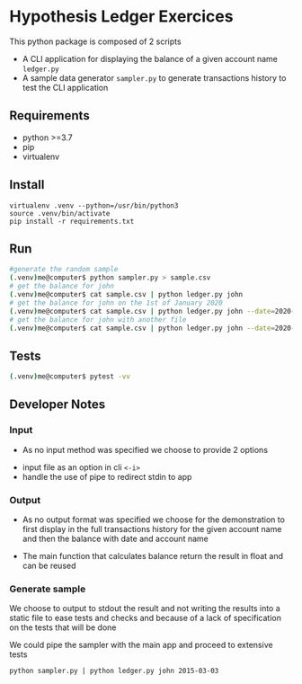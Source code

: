 # Hypothesis Ledger Exercices

This python package is composed of 2 scripts

- A CLI application for displaying the balance of a given account name `ledger.py`
- A sample data generator `sampler.py` to generate transactions history to test the CLI application



## Requirements

- python >=3.7
- pip
- virtualenv

## Install

``` 
virtualenv .venv --python=/usr/bin/python3
source .venv/bin/activate
pip install -r requirements.txt
```


## Run

```bash
#generate the random sample
(.venv)me@computer$ python sampler.py > sample.csv
# get the balance for john
(.venv)me@computer$ cat sample.csv | python ledger.py john
# get the balance for john on the 1st of January 2020
(.venv)me@computer$ cat sample.csv | python ledger.py john --date=2020-01-01
# get the balance for john with another file
(.venv)me@computer$ cat sample.csv | python ledger.py john --date=2020-01-01

```
## Tests
```bash
(.venv)me@computer$ pytest -vv 
```
 

## Developer Notes

### Input

* As no input method was specified we choose to provide 2 options
- input file as an option in cli `<-i>`
- handle the use of pipe to redirect stdin to app


### Output

* As no output format was specified we choose for the demonstration
to first display in the full transactions history for the given account name
and then the balance with date and account name 

* The main function that calculates balance return the result in float and can be reused


### Generate sample

We choose to output to stdout the result and not writing the results into a static file
to ease tests and checks and because of a lack of specification on the tests that will be done

We could pipe the sampler with the main app and proceed to extensive tests 
```
python sampler.py | python ledger.py john 2015-03-03
```

